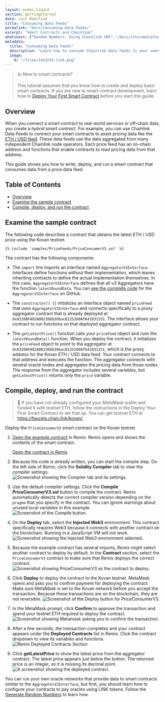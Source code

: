 ```yaml
---
layout: nodes.liquid
section: gettingStarted
date: Last Modified
title: "Consuming Data Feeds"
permalink: "docs/consuming-data-feeds/"
excerpt: "Smart Contracts and Chainlink"
whatsnext: {"Random Numbers: Using Chainlink VRF":"/docs/intermediates-tutorial/", "Connect contracts to Any API":"/docs/advanced-tutorial/", "Chaink Keepers":"/docs/chainlink-keepers/introduction/"}
metadata:
  title: "Consuming Data Feeds"
  description: "Learn how to consume Chainlink Data Feeds in your smart contracts."
  image:
    0: "/files/1a63254-link.png"
---
```


> 👍 New to smart contracts?
>
> This tutorial assumes that you know how to create and deploy basic smart contracts. If you are new to smart contract development, learn how to [Deploy Your First Smart Contract](/docs/deploy-your-first-contract/) before you start this guide.

## Overview

When you connect a smart contract to real-world services or off-chain data, you create a *hybrid smart contract*. For example, you can use Chainlink Data Feeds to connect your smart contracts to asset pricing data like the [ETH / USD feed](https://feeds.chain.link/eth-usd). These data feeds use the data aggregated from many independent Chainlink node operators. Each price feed has an on-chain address and functions that enable contracts to read pricing data from that address.

This guide shows you how to write, deploy, and run a smart contract that consumes data from a price data feed.

## Table of Contents

+ [Overview](#overview)
+ [Examine the sample contract](#examine-the-sample-contract)
+ [Compile, deploy, and run the contract](#compile-deploy-and-run-the-contract)

## Examine the sample contract

The following code describes a contract that obtains the latest ETH / USD price using the Kovan testnet.

```solidity
{% include 'samples/PriceFeeds/PriceConsumerV3.sol' %}
```

The contract has the following components:

+ The `import` line imports an interface named `AggregatorV3Interface`. Interfaces define functions without their implementation, which leaves inheriting contracts to define the actual implementation themselves. In this case, `AggregatorV3Interface` defines that all v3 Aggregators have the function `latestRoundData`. You can [see the complete code](https://github.com/smartcontractkit/chainlink/blob/develop/contracts/src/v0.8/interfaces/AggregatorV3Interface.sol) for the `AggregatorV3Interface` on GitHub.

+ The `constructor() {}` initializes an interface object named `priceFeed` that uses `AggregatorV3Interface` and connects specifically to a proxy aggregator contract that is already deployed at `0x9326BFA02ADD2366b30bacB125260Af641031331`. The interface allows your contract to run functions on that deployed aggregator contract.

+ The `getLatestPrice()` function calls your `priceFeed` object and runs the `latestRoundData()` function. When you deploy the contract, it initializes the `priceFeed` object to point to the aggregator at `0x9326BFA02ADD2366b30bacB125260Af641031331`, which is the proxy address for the Kovan ETH / USD data feed. Your contract connects to that address and executes the function. The aggregator connects with several oracle nodes and aggregates the pricing data from those nodes. The response from the aggregator includes several variables, but `getLatestPrice()` returns only the `price` variable.

## Compile, deploy, and run the contract

> 🚧 If you have not already configured your MetaMask wallet and funded it with testnet ETH, follow the instructions in the Deploy Your First Smart Contract to set that up. You can get testnet ETH at https://faucets.chain.link/kovan/.

Deploy the `PriceConsumerV3` smart contract on the Kovan testnet.

1. [Open the example contract](https://remix.ethereum.org/#url=https://docs.chain.link/samples/PriceFeeds/PriceConsumerV3.sol) in Remix. Remix opens and shows the contents of the smart contract.

    <div class="remix-callout">
      <a href="https://remix.ethereum.org/#url=https://docs.chain.link/samples/PriceFeeds/PriceConsumerV3.sol" target="_blank">Open the contract in Remix</a>
    </div>

1. Because the code is already written, you can start the compile step. On the left side of Remix, click the **Solidity Compiler** tab to view the compiler settings.
    ![Screenshot showing the Compiler tab and its settings.](/images/getting-started/selectSolidityCompiler.png)

1. Use the default compiler settings. Click the **Compile PriceConsumerV3.sol** button to compile the contract. Remix automatically detects the correct compiler version depending on the `pragma` that you specify in the contract. You can ignore warnings about unused local variables in this example.
    ![Screenshot of the Compile button.](/images/getting-started/compilePriceConsumerV3.png)

1. On the **Deploy** tab, select the **Injected Web3** environment. This contract specifically requires Web3 because it connects with another contract on the blockchain. Running in a JavaScript VM will not work.
    ![Screenshot showing the Injected Web3 environment selected.](/images/getting-started/selectWeb3.png)

1. Because the example contract has several imports, Remix might select another contract to deploy by default. In the **Contract** section, select the `PriceConsumerV3` contract to make sure that Remix deploys the correct contract.
    ![Screenshot showing PriceConsumerV3 as the contract to deploy.](/images/getting-started/selectPriceConsumerV3.png)

1. Click **Deploy** to deploy the contract to the Kovan testnet. MetaMask opens and asks you to confirm payment for deploying the contract. Make sure MetaMask is set to the Kovan network before you accept the transaction. Because these transactions are on the blockchain, they are not reversible.
    ![Screenshot of the Deploy button for PriceConsumerV3.](/images/getting-started/deployPriceConsumerV3.png)

1. In the MetaMask prompt, click **Confirm** to approve the transaction and spend your testnet ETH required to deploy the contract.
    ![Screenshot showing Metamask asking you to confirm the transaction.](/images/getting-started/confirmTransaction.png)

1. After a few seconds, the transaction completes and your contract appears under the **Deployed Contracts** list in Remix. Click the contract dropdown to view its variables and functions.
    ![Remix Deployed Contracts Section](/images/getting-started/deployedContractPriceConsumerV3.png)

1. Click **getLatestPrice** to show the latest price from the aggregator contract. The latest price appears just below the button. The returned price is an integer, so it is missing its decimal point.
    ![A screenshot showing the deployed contract.](/images/getting-started/getLatestPrice.png)

You can run your own oracle networks that provide data to smart contracts similar to the `AggregatorV3Interface`, but first, you should learn how to configure your contracts to pay oracles using LINK tokens. Follow the [Generate Random Numbers](../intermediates-tutorial/) to learn how.
